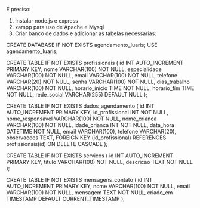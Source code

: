 É preciso:

1. Instalar node.js e express
2. xampp para uso de Apache e Mysql
3. Criar banco de dados e adicionar as tabelas necessarias:

CREATE DATABASE IF NOT EXISTS agendamento_luaris;
USE agendamento_luaris;



CREATE TABLE IF NOT EXISTS profissionais (
  id INT AUTO_INCREMENT PRIMARY KEY,
  nome VARCHAR(100) NOT NULL,
  especialidade VARCHAR(100) NOT NULL,
  email VARCHAR(100) NOT NULL,
  telefone VARCHAR(20) NOT NULL,
  senha VARCHAR(100) NOT NULL,
  dias_trabalho VARCHAR(100) NOT NULL,
  horario_inicio TIME NOT NULL,
  horario_fim TIME NOT NULL,
  rede_social VARCHAR(255) DEFAULT NULL
);


CREATE TABLE IF NOT EXISTS dados_agendamento (
  id INT AUTO_INCREMENT PRIMARY KEY,
  id_profissional INT NOT NULL,
  nome_responsavel VARCHAR(100) NOT NULL,
  nome_crianca VARCHAR(100) NOT NULL,
  idade_crianca INT NOT NULL,
  data_hora DATETIME NOT NULL,
  email VARCHAR(100),
  telefone VARCHAR(20),
  observacoes TEXT,
  FOREIGN KEY (id_profissional) REFERENCES profissionais(id)
    ON DELETE CASCADE
);


CREATE TABLE IF NOT EXISTS servicos (
  id INT AUTO_INCREMENT PRIMARY KEY,
  titulo VARCHAR(100) NOT NULL,
  descricao TEXT NOT NULL
);




CREATE TABLE IF NOT EXISTS mensagens_contato (
  id INT AUTO_INCREMENT PRIMARY KEY,
  nome VARCHAR(100) NOT NULL,
  email VARCHAR(100) NOT NULL,
  mensagem TEXT NOT NULL,
  criado_em TIMESTAMP DEFAULT CURRENT_TIMESTAMP
);



